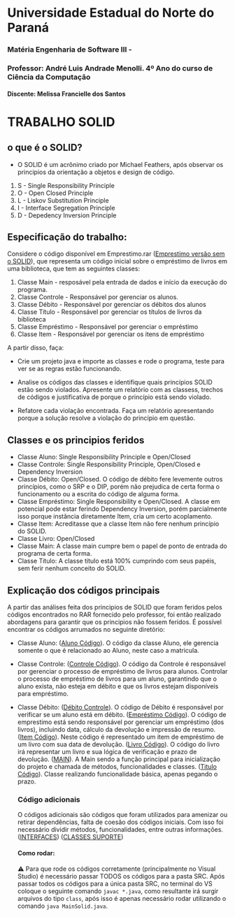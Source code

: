 # Universidade Estadual do Norte do Paraná 
### Matéria Engenharia de Software III - 
### Professor: André Luis Andrade Menolli. 4º Ano do curso de Ciência da Computação 

#### Discente: Melissa Francielle dos Santos 

# TRABALHO SOLID 
## o que é o SOLID?
- O SOLID é um acrônimo criado por Michael Feathers, após observar os principios da orientação a objetos e design de código. 
1. S - Single Responsibility Principle
2. O - Open Closed Principle
3. L - Liskov Substitution Principle
4. I - Interface Segregation Principle
5. D - Depedency Inversion Principle


## Especificação do trabalho: 

Considere o código disponível em Emprestimo.rar ([Emprestimo versão sem o SOLID](https://github.com/Melissa-Francielle/SOLID_ESIII/tree/main/Emprestimo/src)), que representa um código inicial sobre o empréstimo de livros em uma biblioteca, que tem as seguintes classes:

1. Classe Main - resposável pela entrada de dados e início da execução do programa.
2. Classe Controle - Responsável por gerenciar os alunos.
3. Classe Débito - Responsável por gerenciar os débitos dos alunos
4. Classe Título - Responsável por gerenciar os títulos de livros da biblioteca
5. Classe Empréstimo - Responsável por gerenciar o empréstimo
6. Classe Item - Responsável por gerenciar os itens de empréstimo 

A partir disso, faça:
* Crie um projeto java e importe as classes e rode o programa, teste para ver se as regras estão funcionando.

* Analise os códigos das classes e identifique quais princípios SOLID estão sendo violados. Apresente um relatório com as classess, trechos de códigos e justificativa de porque o princípio está sendo violado.

* Refatore cada violação encontrada. Faça um relatório apresentando porque a solução resolve a violação do princípio em questão.

## Classes e os principios feridos
*  Classe Aluno: Single Responsibility Principle e Open/Closed
*  Classe Controle: Single Responsibility Principle, Open/Closed e Dependency Inversion
* Classe Débito: Open/Closed. O código de débito fere levemente outros princípios, como o SRP e o DIP, porém não prejudica de certa forma o funcionamento ou a escrita do código de alguma forma.
* Classe Empréstimo: Single Responsibility e Open/Closed. A classe em potencial pode estar ferindo Dependency Inversion, porém parcialmente isso porque instância diretamente Item, cria um certo acoplamento.
* Classe Item: Acreditasse que a classe Item não fere nenhum princípio do SOLID.
* Classe Livro: Open/Closed
* Classe Main: A classe main cumpre bem o papel de ponto de entrada do programa de certa forma.
* Classe Título: A classe título está 100% cumprindo com seus papéis, sem ferir nenhum conceito do SOLID.

## Explicação dos códigos principais
A partir das análises feita dos principios de SOLID que foram feridos pelos códigos encontrados no RAR fornecido pelo professor, foi então realizado abordagens para garantir que os principios não fossem feridos. É possível encontrar os códigos arrumados no seguinte diretório: 
* Classe Aluno:
  ([Aluno Código](https://github.com/Melissa-Francielle/SOLID_ESIII/blob/main/Codigos/src/AlunoSolid.java)). O código da classe Aluno, ele gerencia somente o que é relacionado ao Aluno, neste caso a matricula.
* Classe Controle:
  ([Controle Código](https://github.com/Melissa-Francielle/SOLID_ESIII/blob/main/Codigos/src/ControleSolid.java)). O código da Controle é responsável por gerenciar o processo de empréstimo de livros para alunos. Controlar o processo de empréstimo de livros para um aluno, garantindo que o aluno exista, não esteja em débito e que os livros estejam disponíveis para empréstimo.
* Classe Débito:
  ([Débito Controle](https://github.com/Melissa-Francielle/SOLID_ESIII/blob/main/Codigos/src/DebitoSolid.java)). O código de Débito é responsável por verificar se um aluno está em débito.
  ([Empréstimo Código](https://github.com/Melissa-Francielle/SOLID_ESIII/blob/main/Codigos/src/EmprestimoSolid.java)). O código de emprestimo está sendo responsável por gerenciar um empréstimo (dos livros), incluindo data, cálculo da devolução e impressão de resumo.
  ([Item Código](https://github.com/Melissa-Francielle/SOLID_ESIII/blob/main/Codigos/src/ItemSolid.java)). Neste código é representado um item de empréstimo de um livro com sua data de devolução.
  ([Livro Código](https://github.com/Melissa-Francielle/SOLID_ESIII/blob/main/Codigos/src/LivroSolid.java)). O código do livro irá representar um livro e sua lógica de verificação e prazo de devolução.
  ([MAIN](https://github.com/Melissa-Francielle/SOLID_ESIII/blob/main/Codigos/src/MainSolid.java)). A Main sendo a função principal para inicialização do projeto e chamada de métodos, funcionalidades e classes.
  ([Titulo Código](https://github.com/Melissa-Francielle/SOLID_ESIII/blob/main/Codigos/src/TituloSolid.java)). Classe realizando funcionalidade básica, apenas pegando o prazo.
  ### Código adicionais
  O códigos adicionais são códigos que foram utilizados para amenizar ou retirar dependências, falta de coesão dos códigos iniciais. Com isso foi necessário dividir métodos, funcionalidades, entre outras informações.
  ([INTERFACES](https://github.com/Melissa-Francielle/SOLID_ESIII/tree/main/Codigos/src/interfaces))
  ([CLASSES SUPORTE](https://github.com/Melissa-Francielle/SOLID_ESIII/tree/main/Codigos/src/classesSuportes))

 
  #### Como rodar:
   ⚠️ Para que rode os códigos corretamente (principalmente no Visual Studio) é necessário passar TODOS os códigos para a pasta SRC. Após passar todos os códigos para a única pasta SRC, no terminal do VS coloque o seguinte comando `javac *.java`, como resultante irá surgir arquivos do tipo `class`, após isso é apenas necessário rodar utilizando o comando `java MainSolid.java`.
